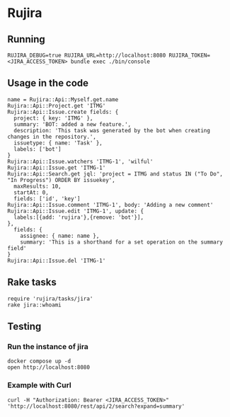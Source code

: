 # Rujira

## Running

    RUJIRA_DEBUG=true RUJIRA_URL=http://localhost:8080 RUJIRA_TOKEN=<JIRA_ACCESS_TOKEN> bundle exec ./bin/console

## Usage in the code

    name = Rujira::Api::Myself.get.name
    Rujira::Api::Project.get 'ITMG'
    Rujira::Api::Issue.create fields: {
      project: { key: 'ITMG' },
      summary: 'BOT: added a new feature.',
      description: 'This task was generated by the bot when creating changes in the repository.',
      issuetype: { name: 'Task' },
      labels: ['bot']
    }
    Rujira::Api::Issue.watchers 'ITMG-1', 'wilful'
    Rujira::Api::Issue.get 'ITMG-1'
    Rujira::Api::Search.get jql: 'project = ITMG and status IN ("To Do", "In Progress") ORDER BY issuekey',
      maxResults: 10,
      startAt: 0,
      fields: ['id', 'key']
    Rujira::Api::Issue.comment 'ITMG-1', body: 'Adding a new comment'
    Rujira::Api::Issue.edit 'ITMG-1', update: {
      labels:[{add: 'rujira'},{remove: 'bot'}],
    },
      fields: {
        assignee: { name: name },
        summary: 'This is a shorthand for a set operation on the summary field'
    }
    Rujira::Api::Issue.del 'ITMG-1'

## Rake tasks

    require 'rujira/tasks/jira'
    rake jira::whoami

## Testing

### Run the instance of jira

    docker compose up -d
    open http://localhost:8080

### Example with Curl

    curl -H "Authorization: Bearer <JIRA_ACCESS_TOKEN>" 'http://localhost:8080/rest/api/2/search?expand=summary'
